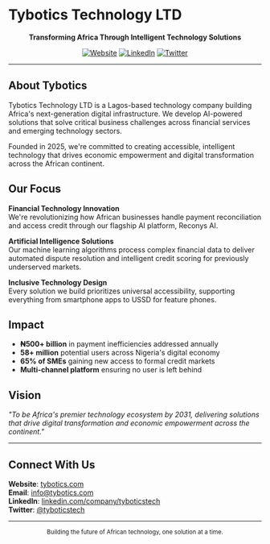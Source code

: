 # Tybotics Technology LTD

<div align="center">

**Transforming Africa Through Intelligent Technology Solutions**

[![Website](https://img.shields.io/badge/Website-tybotics.com-blue?style=flat-square)](https://tybotics.com)
[![LinkedIn](https://img.shields.io/badge/LinkedIn-Company-0077B5?style=flat-square&logo=linkedin)](https://linkedin.com/company/tyboticstech)
[![Twitter](https://img.shields.io/badge/Twitter-@tyboticstech-1DA1F2?style=flat-square&logo=twitter)](https://x.com/tyboticstech)

</div>

---

## About Tybotics

Tybotics Technology LTD is a Lagos-based technology company building Africa's next-generation digital infrastructure. We develop AI-powered solutions that solve critical business challenges across financial services and emerging technology sectors.

Founded in 2025, we're committed to creating accessible, intelligent technology that drives economic empowerment and digital transformation across the African continent.

## Our Focus

**Financial Technology Innovation**  
We're revolutionizing how African businesses handle payment reconciliation and access credit through our flagship AI platform, Reconys AI.

**Artificial Intelligence Solutions**  
Our machine learning algorithms process complex financial data to deliver automated dispute resolution and intelligent credit scoring for previously underserved markets.

**Inclusive Technology Design**  
Every solution we build prioritizes universal accessibility, supporting everything from smartphone apps to USSD for feature phones.

## Impact

- **₦500+ billion** in payment inefficiencies addressed annually
- **58+ million** potential users across Nigeria's digital economy
- **65% of SMEs** gaining new access to formal credit markets
- **Multi-channel platform** ensuring no user is left behind

## Vision

*"To be Africa's premier technology ecosystem by 2031, delivering solutions that drive digital transformation and economic empowerment across the continent."*

---

## Connect With Us

**Website**: [tybotics.com](https://tybotics.com)  
**Email**: [info@tybotics.com](mailto:info@tybotics.com)  
**LinkedIn**: [linkedin.com/company/tyboticstech](https://linkedin.com/company/tyboticstech)  
**Twitter**: [@tyboticstech](https://x.com/tyboticstech)

---

<div align="center">
<sub>Building the future of African technology, one solution at a time.</sub>
</div>